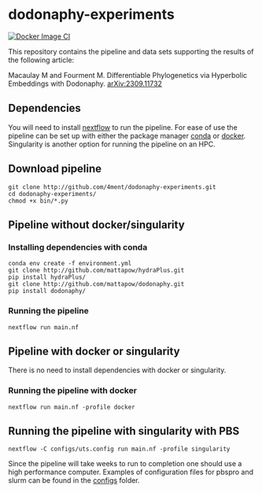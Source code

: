 # dodonaphy-experiments

[![Docker Image CI](https://github.com/4ment/dodonaphy-experiments/actions/workflows/docker-image.yml/badge.svg)](https://github.com/4ment/dodonaphy-experiments/actions/workflows/docker-image.yml)

This repository contains the pipeline and data sets supporting the results of the following article:

Macaulay M and Fourment M. Differentiable Phylogenetics via Hyperbolic Embeddings with Dodonaphy. [arXiv:2309.11732](https://arxiv.org/abs/2309.11732)

## Dependencies
You will need to install [nextflow](https://www.nextflow.io) to run the pipeline. For ease of use the pipeline can be set up with either the package manager [conda](https://conda.io) or [docker](https://www.docker.com). Singularity is another option for running the pipeline on an HPC.

## Download pipeline

    git clone http://github.com/4ment/dodonaphy-experiments.git
    cd dodonaphy-experiments/
    chmod +x bin/*.py

## Pipeline without docker/singularity

### Installing dependencies with conda
    conda env create -f environment.yml
    git clone http://github.com/mattapow/hydraPlus.git
    pip install hydraPlus/
    git clone http://github.com/mattapow/dodonaphy.git
    pip install dodonaphy/

### Running the pipeline

    nextflow run main.nf

## Pipeline with docker or singularity
There is no need to install dependencies with docker or singularity.

### Running the pipeline with docker

    nextflow run main.nf -profile docker

## Running the pipeline with singularity with PBS

    nextflow -C configs/uts.config run main.nf -profile singularity

Since the pipeline will take weeks to run to completion one should use a high performance computer. Examples of configuration files for pbspro and slurm can be found in the [configs](configs/) folder.